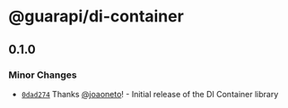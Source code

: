 # @guarapi/di-container

## 0.1.0

### Minor Changes

- [`0dad274`](https://github.com/guarapi/guarapi-di-container/commit/0dad274fab4342fc0ed1c792d5befb9362774728) Thanks [@joaoneto](https://github.com/joaoneto)! - Initial release of the DI Container library
